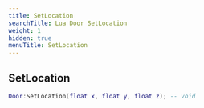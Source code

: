 ```yaml
---
title: SetLocation
searchTitle: Lua Door SetLocation
weight: 1
hidden: true
menuTitle: SetLocation
---
```

## SetLocation
```lua
Door:SetLocation(float x, float y, float z); -- void
```